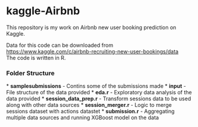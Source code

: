 # kaggle-Airbnb
This repository is my work on Airbnb new user booking prediction on Kaggle.

Data for this code can be downloaded from
https://www.kaggle.com/c/airbnb-recruiting-new-user-bookings/data
<br>The code is written in R.

<h3>Folder Structure </h3>
* <b>samplesubmissions</b> - Contins some of the submissions made
* <b>input</b> - File structure of the data provided
* <b>eda.r</b> - Exploratory data analysis of the data provided
* <b>session_data_prep.r</b> - Transform sessions data to be used along with other data sources
* <b>session_merger.r</b> - Logic to merge sessions dataset with actions datastet
* <b>submission.r</b> - Aggregating multiple data sources and running XGBoost model on the data


